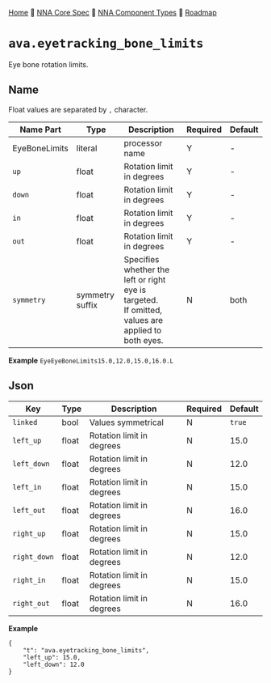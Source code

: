[Home](../../readme.md) 🔶 [NNA Core Spec](../../nna_spec.md) 🔶 [NNA Component Types](../../nna_component_types.md) 🔶 [Roadmap](../../roadmap.md)

# `ava.eyetracking_bone_limits`
Eye bone rotation limits.

## Name
Float values are separated by `,` character.

| Name Part | Type | Description | Required | Default |
| --- | --- | --- | --- | --- |
| EyeBoneLimits | literal | processor name | Y | - |
| `up` | float | Rotation limit in degrees | Y | - |
| `down` | float | Rotation limit in degrees | Y | - |
| `in` | float | Rotation limit in degrees | Y | - |
| `out` | float | Rotation limit in degrees | Y | - |
| `symmetry` | symmetry suffix | Specifies whether the left or right eye is targeted.<br>If omitted, values are applied to both eyes. | N | both |

**Example**
`EyeEyeBoneLimits15.0,12.0,15.0,16.0.L`

## Json
| Key | Type | Description | Required | Default |
| --- | --- | --- | --- | --- |
| `linked` | bool | Values symmetrical | N | `true` |
| `left_up` | float | Rotation limit in degrees | N | 15.0 |
| `left_down` | float | Rotation limit in degrees | N | 12.0 |
| `left_in` | float | Rotation limit in degrees | N | 15.0 |
| `left_out` | float | Rotation limit in degrees | N | 16.0 |
| `right_up` | float | Rotation limit in degrees | N | 15.0 |
| `right_down` | float | Rotation limit in degrees | N | 12.0 |
| `right_in` | float | Rotation limit in degrees | N | 15.0 |
| `right_out` | float | Rotation limit in degrees | N | 16.0 |

**Example**
```
{
	"t": "ava.eyetracking_bone_limits",
	"left_up": 15.0,
	"left_down": 12.0
}
```
